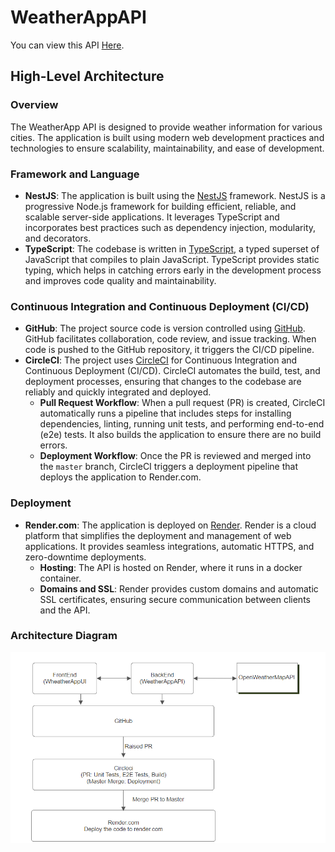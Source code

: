 # WeatherAppAPI

You can view this API [Here](https://weatherappapi-pydh.onrender.com/weather?city=toronto).

## High-Level Architecture

### Overview

The WeatherApp API is designed to provide weather information for various cities. The application is built using modern web development practices and technologies to ensure scalability, maintainability, and ease of development.

### Framework and Language

- **NestJS**: The application is built using the [NestJS](https://nestjs.com/) framework. NestJS is a progressive Node.js framework for building efficient, reliable, and scalable server-side applications. It leverages TypeScript and incorporates best practices such as dependency injection, modularity, and decorators.
- **TypeScript**: The codebase is written in [TypeScript](https://www.typescriptlang.org/), a typed superset of JavaScript that compiles to plain JavaScript. TypeScript provides static typing, which helps in catching errors early in the development process and improves code quality and maintainability.

### Continuous Integration and Continuous Deployment (CI/CD)

- **GitHub**: The project source code is version controlled using [GitHub](https://github.com/). GitHub facilitates collaboration, code review, and issue tracking. When code is pushed to the GitHub repository, it triggers the CI/CD pipeline.
- **CircleCI**: The project uses [CircleCI](https://circleci.com/) for Continuous Integration and Continuous Deployment (CI/CD). CircleCI automates the build, test, and deployment processes, ensuring that changes to the codebase are reliably and quickly integrated and deployed.
  - **Pull Request Workflow**: When a pull request (PR) is created, CircleCI automatically runs a pipeline that includes steps for installing dependencies, linting, running unit tests, and performing end-to-end (e2e) tests. It also builds the application to ensure there are no build errors.
  - **Deployment Workflow**: Once the PR is reviewed and merged into the `master` branch, CircleCI triggers a deployment pipeline that deploys the application to Render.com.

### Deployment

- **Render.com**: The application is deployed on [Render](https://render.com/). Render is a cloud platform that simplifies the deployment and management of web applications. It provides seamless integrations, automatic HTTPS, and zero-downtime deployments.
  - **Hosting**: The API is hosted on Render, where it runs in a docker container.
  - **Domains and SSL**: Render provides custom domains and automatic SSL certificates, ensuring secure communication between clients and the API.

### Architecture Diagram

![WeatherApp Architecture](./images/architecture.PNG)
